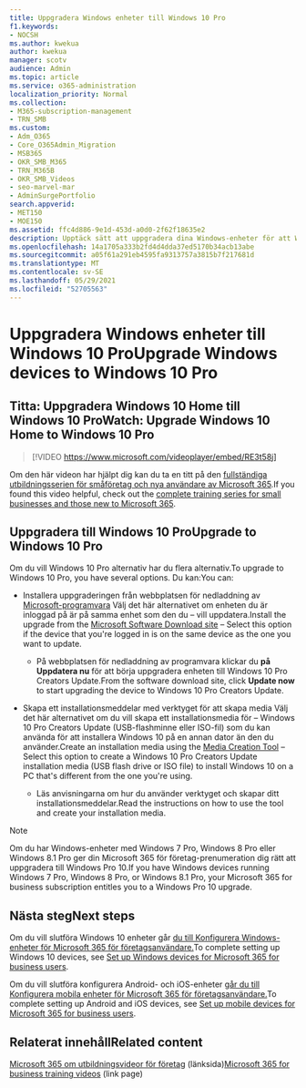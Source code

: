 ```yaml
---
title: Uppgradera Windows enheter till Windows 10 Pro
f1.keywords:
- NOCSH
ms.author: kwekua
author: kwekua
manager: scotv
audience: Admin
ms.topic: article
ms.service: o365-administration
localization_priority: Normal
ms.collection:
- M365-subscription-management
- TRN_SMB
ms.custom:
- Adm_O365
- Core_O365Admin_Migration
- MSB365
- OKR_SMB_M365
- TRN_M365B
- OKR_SMB_Videos
- seo-marvel-mar
- AdminSurgePortfolio
search.appverid:
- MET150
- MOE150
ms.assetid: ffc4d886-9e1d-453d-a0d0-2f62f18635e2
description: Upptäck sätt att uppgradera dina Windows-enheter för att Windows 10 Pro använda mer avancerade säkerhets- och affärsnätverksfunktioner.
ms.openlocfilehash: 14a1705a333b2fd4d4dda37ed5170b34acb13abe
ms.sourcegitcommit: a05f61a291eb4595fa9313757a3815b7f217681d
ms.translationtype: MT
ms.contentlocale: sv-SE
ms.lasthandoff: 05/29/2021
ms.locfileid: "52705563"
---
```

# <a name="upgrade-windows-devices-to-windows-10-pro"></a><span data-ttu-id="0d9ac-103">Uppgradera Windows enheter till Windows 10 Pro</span><span class="sxs-lookup"><span data-stu-id="0d9ac-103">Upgrade Windows devices to Windows 10 Pro</span></span>

## <a name="watch-upgrade-windows-10-home-to-windows-10-pro"></a><span data-ttu-id="0d9ac-104">Titta: Uppgradera Windows 10 Home till Windows 10 Pro</span><span class="sxs-lookup"><span data-stu-id="0d9ac-104">Watch: Upgrade Windows 10 Home to Windows 10 Pro</span></span>

> [!VIDEO https://www.microsoft.com/videoplayer/embed/RE3t58j] 

<span data-ttu-id="0d9ac-105">Om den här videon har hjälpt dig kan du ta en titt på den [fullständiga utbildningsserien för småföretag och nya användare av Microsoft 365](../business-video/index.yml).</span><span class="sxs-lookup"><span data-stu-id="0d9ac-105">If you found this video helpful, check out the [complete training series for small businesses and those new to Microsoft 365](../business-video/index.yml).</span></span>

## <a name="upgrade-to-windows-10-pro"></a><span data-ttu-id="0d9ac-106">Uppgradera till Windows 10 Pro</span><span class="sxs-lookup"><span data-stu-id="0d9ac-106">Upgrade to Windows 10 Pro</span></span>
  
<span data-ttu-id="0d9ac-107">Om du vill Windows 10 Pro alternativ har du flera alternativ.</span><span class="sxs-lookup"><span data-stu-id="0d9ac-107">To upgrade to Windows 10 Pro, you have several options.</span></span> <span data-ttu-id="0d9ac-108">Du kan:</span><span class="sxs-lookup"><span data-stu-id="0d9ac-108">You can:</span></span>
    
- <span data-ttu-id="0d9ac-109">Installera uppgraderingen från webbplatsen för nedladdning av [Microsoft-programvara](https://go.microsoft.com/fwlink/?LinkID=836951 ) Välj det här alternativet om enheten du är inloggad på är på samma enhet som den du &ndash; vill uppdatera.</span><span class="sxs-lookup"><span data-stu-id="0d9ac-109">Install the upgrade from the [Microsoft Software Download site](https://go.microsoft.com/fwlink/?LinkID=836951 ) &ndash; Select this option if the device that you're logged in is on the same device as the one you want to update.</span></span> 

    - <span data-ttu-id="0d9ac-110">På webbplatsen för nedladdning av programvara klickar du **på Uppdatera nu** för att börja uppgradera enheten till Windows 10 Pro Creators Update.</span><span class="sxs-lookup"><span data-stu-id="0d9ac-110">From the software download site, click **Update now** to start upgrading the device to Windows 10 Pro Creators Update.</span></span> 
    
- <span data-ttu-id="0d9ac-111">Skapa ett installationsmeddelar med verktyget för att skapa media Välj det här alternativet om du vill skapa ett installationsmedia för [](https://go.microsoft.com/fwlink/?LinkID=836960) &ndash; Windows 10 Pro Creators Update (USB-flashminne eller ISO-fil) som du kan använda för att installera Windows 10 på en annan dator än den du använder.</span><span class="sxs-lookup"><span data-stu-id="0d9ac-111">Create an installation media using the [Media Creation Tool](https://go.microsoft.com/fwlink/?LinkID=836960) &ndash; Select this option to create a Windows 10 Pro Creators Update installation media (USB flash drive or ISO file) to install Windows 10 on a PC that's different from the one you're using.</span></span>

    - <span data-ttu-id="0d9ac-112">Läs anvisningarna om hur du använder verktyget och skapar ditt installationsmeddelar.</span><span class="sxs-lookup"><span data-stu-id="0d9ac-112">Read the instructions on how to use the tool and create your installation media.</span></span> 

> [!NOTE]
> <span data-ttu-id="0d9ac-113">Om du har Windows-enheter med Windows 7 Pro, Windows 8 Pro eller Windows 8.1 Pro ger din Microsoft 365 för företag-prenumeration dig rätt att uppgradera till Windows Pro 10.</span><span class="sxs-lookup"><span data-stu-id="0d9ac-113">If you have Windows devices running Windows 7 Pro, Windows 8 Pro, or Windows 8.1 Pro, your Microsoft 365 for business subscription entitles you to a Windows Pro 10 upgrade.</span></span>
    
## <a name="next-steps"></a><span data-ttu-id="0d9ac-114">Nästa steg</span><span class="sxs-lookup"><span data-stu-id="0d9ac-114">Next steps</span></span>

<span data-ttu-id="0d9ac-115">Om du vill slutföra Windows 10 enheter går [du till Konfigurera Windows-enheter för Microsoft 365 för företagsanvändare.](set-up-windows-devices.md)</span><span class="sxs-lookup"><span data-stu-id="0d9ac-115">To complete setting up Windows 10 devices, see [Set up Windows devices for Microsoft 365 for business users](set-up-windows-devices.md).</span></span> 
  
<span data-ttu-id="0d9ac-116">Om du vill slutföra konfigurera Android- och iOS-enheter [går du till Konfigurera mobila enheter för Microsoft 365 för företagsanvändare.](set-up-mobile-devices.md)</span><span class="sxs-lookup"><span data-stu-id="0d9ac-116">To complete setting up Android and iOS devices, see [Set up mobile devices for Microsoft 365 for business users](set-up-mobile-devices.md).</span></span> 
  
## <a name="related-content"></a><span data-ttu-id="0d9ac-117">Relaterat innehåll</span><span class="sxs-lookup"><span data-stu-id="0d9ac-117">Related content</span></span>

<span data-ttu-id="0d9ac-118">[Microsoft 365 om utbildningsvideor för företag](../business-video/index.yml) (länksida)</span><span class="sxs-lookup"><span data-stu-id="0d9ac-118">[Microsoft 365 for business training videos](../business-video/index.yml) (link page)</span></span>
